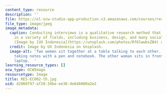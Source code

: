 ```yaml
---
content_type: resource
description: ''
file: https://ol-ocw-studio-app-production.s3.amazonaws.com/courses/res-ec-002-lean-research-skills-for-conducting-interviews-spring-2021/d2860f97af2834beee364e64b000a2e2_RES-EC002-th.jpg
file_type: image/jpeg
image_metadata:
  caption: Conducting interviews is a qualitative research method that can be used
    in a variety of fields, including business, design, and many social sciences.
    (Image by [UX Indonesia](https://unsplash.com/photos/Rf6lwwbsZB4) on Unsplash.)
  credit: Image by UX Indonesia on Unsplash.
  image-alt: 'Two women sit together at a table talking to each other. One woman is
    taking notes with a pen and notebook. The other woman sits in front of an open
    laptop.  '
learning_resource_types: []
ocw_type: OCWImage
resourcetype: Image
title: RES-EC002-th.jpg
uid: d2860f97-af28-34be-ee36-4e64b000a2e2
---
```

